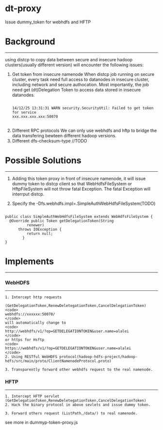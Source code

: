 dt-proxy
===========

Issue dummy_token for webhdfs and HFTP

# Background
**********************

using distcp to copy data between secure and insecure hadoop clusters(usually
        different version) will encounter the following issues:
1. Get token from insecure namenode
   When distcp job running on secure cluster, every task need full access to
   datanodes in insecure cluster, including network and secure authocation. Most
   importantly, the job need get (dt)Delegation Token to access data stored in insecure
   datanodes.
   <pre>
   <code>
   14/12/25 13:31:31 WARN security.SecurityUtil: Failed to get token for service
   xxx.xxx.xxx.xxx:50070
   </code>
   </pre>
2. Different RPC protocols
    We can only use webhdfs and hftp to bridge the data transfering bewteen different hadoop versions.
3. Different dfs-checksum-type
    //TODO
    

# Possible Solutions
*********************

1. Adding this token proxy in front of insecure namenode, it will issue dummy
   token to distcp client so that WebHdfsFileSystem or HftpFileSystem will not
   throw fatal Exception. The fatal Exception will interrput distcp.  

2. Specify the -Dfs.webhdfs.impl=<classpath>.SimpleAuthWebHdfsFileSystem(TODO) 
<p>
<code>
public class SimpleAuthWebHdfsFileSystem extends WebHdfsFileSystem {
  @Override public Token<DelegationTokenIdentifier> getDelegationToken(String
          renewer)
      throws IOException {
          return null;
        }
}
</code>
</p>


# Implements
****************
### WebHDFS
****************

    1. Intercept http requests
    
    (GetDelegationToken,RenewDeletegationToken,CancelDelegationToken)
    <code>
    webhdfs://xxxxxx:50070/
    </code>
    will automatically change to 
    <code>
    http://webhdfs/v1/?op=GETDELEGATIONTOKEN&user.name=alalei
    </code>
    or https for Hsftp
    <code>
    https://webhdfs/v1/?op=GETDELEGATIONTOKEN&user.name=alalei
    </code>
    2. Using RESTful WebHDFS protocol(hadoop-hdfs-project/hadoop-hdfs/src/main/proto/ClientNamenodeProtocol.proto)
    
    3. Transparently forward other webhdfs request to the real namenode.

### HFTP
***************

    1. Intercept HFTP servlet
    (GetDelegationToken,RenewDeletegationToken,CancelDelegationToken)
    2. Hack the binary protocol in above sevlets and issue dummy token.
    
    3. Forward others request (ListPath,/data/) to real namenode. 


see more in dummyp-token-proxy.js
